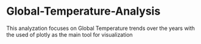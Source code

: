 # Global-Temperature-Analysis
This analyzation focuses on Global Temperature trends over the years with the used of plotly as the main tool for visualization
